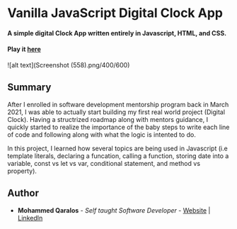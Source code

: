 # Vanilla JavaScript Digital Clock App 

#### A simple digital Clock App written entirely in Javascript, HTML, and CSS.

#### Play it [here](http://127.0.0.1:5500/index.html)

![alt text](Screenshot (558).png/400/600)

## Summary

After I enrolled in software development mentorship program back in March 2021, I was able to actually start building my first real world project (Digital Clock). Having a structrized roadmap along with mentors guidance, I quickly started to realize the importance of the baby steps to write each line of code and following along with what the logic is intented to do.

In this project, I learned how several topics are being used in Javascript (i.e template literals, declaring a funcation, calling a function, storing date into a variable, const vs let vs var, conditional statement, and method vs property).



## Author

- **Mohammed Qaralos** - *Self taught Software Developer* - [Website](http://127.0.0.1:5500/index.html) | [LinkedIn](https://www.linkedin.com/in/mohammed-qaralos-27151010a/)
